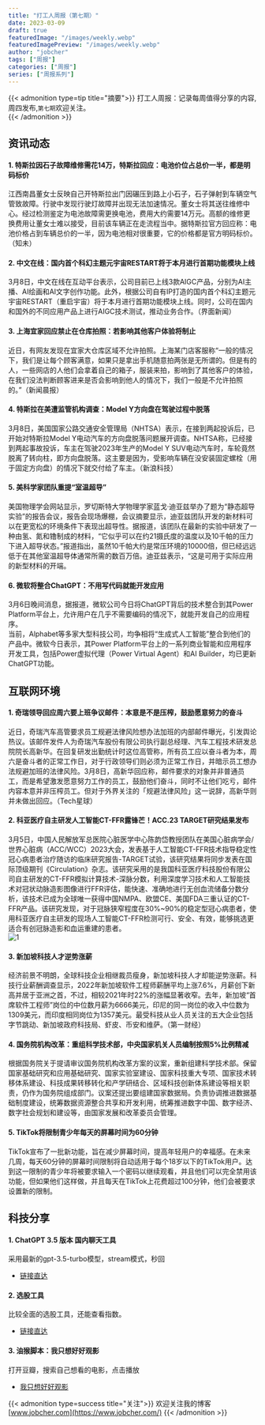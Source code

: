 ```yaml
---
title: "打工人周报（第七期）"
date: 2023-03-09
draft: true
featuredImage: "/images/weekly.webp"
featuredImagePreview: "/images/weekly.webp"
author: "jobcher"
tags: ["周报"]
categories: ["周报"]
series: ["周报系列"]
---
```


{{< admonition type=tip title="摘要">}}
打工人周报：记录每周值得分享的内容,周四发布,`第七期`欢迎关注。  
{{< /admonition >}}

## 资讯动态

#### 1. 特斯拉因石子故障维修需花14万，特斯拉回应：电池价位占总价一半，都是明码标价
江西南昌董女士反映自己开特斯拉出门因碾压到路上小石子，石子弹射到车辆空气管致故障。行驶中发现行驶灯故障并出现无法加速情况。董女士将其送往维修中心。经过检测鉴定为电池故障需更换电池，费用大约需要14万元。高额的维修更换费用让董女士难以接受，目前该车辆正在走流程当中。据特斯拉官方回应称：电池价格占到车辆总价的一半，因为电池相对很重要，它的价格都是官方明码标价。（知未）

#### 2. 中文在线：国内首个科幻主题元宇宙RESTART将于本月进行首期功能模块上线
3月8日，中文在线在互动平台表示，公司目前已上线3款AIGC产品，分别为AI主播、AI绘画和AI文字创作功能。此外，根据公司自有IP打造的国内首个科幻主题元宇宙RESTART（重启宇宙）将于本月进行首期功能模块上线。同时，公司在国内和国外的不同应用产品上进行AIGC技术测试，推动业务合作。（界面新闻）

#### 3. 上海宜家回应禁止在仓库拍照：若影响其他客户体验将制止
近日，有网友发现在宜家大仓库区域不允许拍照。上海某门店客服称“一般的情况下，我们是让每个顾客满意，如果只是拿出手机随意拍两张是无所谓的。但是有的人，一些网店的人他们会拿着自己的箱子，服装来拍，影响到了其他客户的体验，在我们没法判断顾客进来是否会影响到他人的情况下，我们一般是不允许拍照的。”（新闻晨报）

#### 4. 特斯拉在美遭监管机构调查：Model Y方向盘在驾驶过程中脱落
3月8日，美国国家公路交通安全管理局（NHTSA）表示，在接到两起投诉后，已开始对特斯拉Model Y电动汽车的方向盘脱落问题展开调查。NHTSA称，已经接到两起事故投诉，车主在驾驶2023年生产的Model Y SUV电动汽车时，车轮竟然脱离了转向柱，即方向盘脱落。这主要是因为，受影响车辆在没安装固定螺栓（用于固定方向盘）的情况下就交付给了车主。（新浪科技）

#### 5. 美科学家团队重提“室温超导”
美国物理学会网站显示，罗切斯特大学物理学家蓝戈·迪亚兹举办了题为“静态超导实验”的报告会议，报告会现场爆棚，会议摘要显示，迪亚兹团队开发的新材料可以在更宽松的环境条件下表现出超导性。据报道，该团队在最新的实验中研发了一种由氢、氮和镥制成的材料，“它似乎可以在约21摄氏度的温度以及10千帕的压力下进入超导状态。”报道指出，虽然10千帕大约是常压环境的10000倍，但已经远远低于在其他室温超导体通常所需的数百万倍。迪亚兹表示，“这是可用于实际应用的新型材料的开端。

#### 6. 微软将整合ChatGPT：不用写代码就能开发应用
3月6日晚间消息，据报道，微软公司今日将ChatGPT背后的技术整合到其Power Platform平台上，允许用户在几乎不需要编码的情况下，就能开发自己的应用程序。  
当前，Alphabet等多家大型科技公司，均争相将“生成式人工智能”整合到他们的产品中。微软今日表示，其Power Platform平台上的一系列商业智能和应用程序开发工具，包括Power虚拟代理（Power Virtual Agent）和AI Builder，均已更新ChatGPT功能。  

## 互联网环境

#### 1. 奇瑞领导回应周六要上班争议邮件：本意是不是压榨，鼓励愿意努力的奋斗
近日，奇瑞汽车高管要求员工规避法律风险想办法加班的内部邮件曝光，引发舆论热议。该邮件发件人为奇瑞汽车股份有限公司执行副总经理、汽车工程技术研发总院院长高新华。在回复研发出勤统计时这位高管称，所有员工应以奋斗者为本，周六是奋斗者的正常工作日，对于行政领导们则必须为正常工作日，并暗示员工想办法规避加班的法律风险。3月8日，高新华回应称，邮件要求的对象并非普通员工，而是希望激发愿意努力工作的员工，鼓励他们奋斗，同时不让他们吃亏，邮件内容本意并非压榨员工。但对于外界关注的「规避法律风险」这一说辞，高新华则并未做出回应。（Tech星球）

#### 2. 科亚医疗自主研发人工智能CT-FFR露锋芒！ACC.23 TARGET研究结果发布
3月5日，中国人民解放军总医院心脏医学中心陈韵岱教授团队在美国心脏病学会/世界心脏病（ACC/WCC）2023大会，发表基于人工智能CT-FFR技术指导稳定性冠心病患者治疗随访的临床研究报告-TARGET试验，该研究结果将同步发表在国际顶级期刊《Circulation》杂志。该研究采用的是我国科亚医疗科技股份有限公司自主研发的CT-FFR模拟计算技术-深脉分数，利用深度学习技术和人工智能技术对冠状动脉造影图像进行FFR评估，能快速、准确地进行无创血流储备分数分析，该技术已成为全球唯一获得中国NMPA、欧盟CE、美国FDA三重认证的CT-FFR产品。该研究发现，对于冠脉狭窄程度在30%~90%的稳定型冠心病患者，使用科亚医疗自主研发的现场人工智能CT-FFR检测可行、安全、有效，能够挑选更适合有创冠脉造影和血运重建的患者。  
![1](/images/64092d4da85bf.png)  


#### 3. 新加坡科技人才逆势涨薪
经济前景不明朗，全球科技企业相继裁员瘦身，新加坡科技人才却能逆势涨薪。科技行业薪酬调查显示，2022年新加坡软件工程师薪酬平均上涨7.6%，月薪创下新高并居于亚洲之首，不过，相较2021年时22%的涨幅显著收窄。去年，新加坡“首席软件工程师”岗位的中位数月薪为6666美元，印尼的同一岗位的收入中位数为1309美元，而印度相同岗位为1357美元。最受科技从业人员关注的五大企业包括字节跳动、新加坡政府科技局、虾皮、币安和维萨。（第一财经）

#### 4. 国务院机构改革：重组科学技术部，中央国家机关人员编制按照5%比例精减
根据国务院关于提请审议国务院机构改革方案的议案，重新组建科学技术部。保留国家基础研究和应用基础研究、国家实验室建设、国家科技重大专项、国家技术转移体系建设、科技成果转移转化和产学研结合、区域科技创新体系建设等相关职责，仍作为国务院组成部门。议案还提出要组建国家数据局。负责协调推进数据基础制度建设，统筹数据资源整合共享和开发利用，统筹推进数字中国、数字经济、数字社会规划和建设等，由国家发展和改革委员会管理。

#### 5. TikTok将限制青少年每天的屏幕时间为60分钟
TikTok宣布了一批新功能，旨在减少屏幕时间，提高年轻用户的幸福感。在未来几周，每天60分钟的屏幕时间限制将自动适用于每个18岁以下的TikTok用户。达到这一限制的青少年将被要求输入一个密码以继续观看，并且他们可以完全禁用该功能，但如果他们这样做，并且每天在TikTok上花费超过100分钟，他们会被要求设置新的限制。

## 科技分享
#### 1. ChatGPT 3.5 版本 国内聊天工具
采用最新的gpt-3.5-turbo模型，stream模式，秒回  
- [链接直达](https://chatai.160826.xyz)  
  
#### 2. 选股工具 
比较全面的选股工具，还能查看指数。  
- [链接直达](https://vap.cn/screener/)  
  
#### 3. 油猴脚本：我只想好好观影 
打开豆瓣，搜索自己想看的电影，点击播放
- [我只想好好观影](https://greasyfork.org/zh-CN/scripts/459540)  


{{< admonition type=success title="关注">}}
欢迎关注我的博客  
[www.jobcher.com](https://www.jobcher.com/)
{{< /admonition >}}
